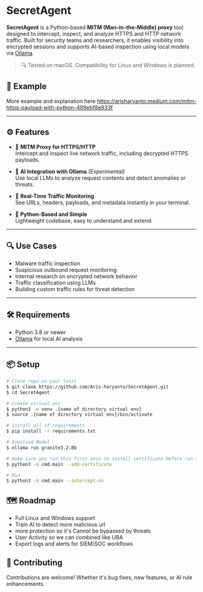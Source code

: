 # SecretAgent

**SecretAgent** is a Python-based **MITM (Man-in-the-Middle) proxy** tool designed to intercept, inspect, and analyze HTTPS and HTTP network traffic. Built for security teams and researchers, it enables visibility into encrypted sessions and supports AI-based inspection using local models via [Ollama](https://ollama.com/).

> 🔍 Tested on macOS. Compatibility for Linux and Windows is planned.

## 📖 Example
More example and explanation here https://arisharyanto.medium.com/mitm-https-payload-with-python-499ebf8e933f

---

## ⚙️ Features

- 🔐 **MITM Proxy for HTTPS/HTTP**  
  Intercept and inspect live network traffic, including decrypted HTTPS payloads.

- 🧠 **AI Integration with Ollama** *(Experimental)*  
  Use local LLMs to analyze request contents and detect anomalies or threats.

- 📡 **Real-Time Traffic Monitoring**  
  See URLs, headers, payloads, and metadata instantly in your terminal.

- 🐍 **Python-Based and Simple**  
  Lightweight codebase, easy to understand and extend.

---

## 🔍 Use Cases

- Malware traffic inspection
- Suspicious outbound request monitoring
- Internal research on encrypted network behavior
- Traffic classification using LLMs
- Building custom traffic rules for threat detection

---

## 🛠️ Requirements

- Python 3.8 or newer  
- [Ollama](https://ollama.com/) for local AI analysis

---

## 📦 Setup

```bash
# Clone repo on your local
$ git clone https://github.com/Aris-haryanto/SecretAgent.git
$ cd SecretAgent

# create virtual env
$ python3 -m venv .{name of directory virtual env}
$ source .{name of directory virtual env}/bin/activate

# install all of requirements
$ pip install -r requirements.txt

# Download Model
$ ollama run granite3.2:8b

# make sure you run this first once to install certificate before run intercept
$ python3 -m cmd.main --add-certificate

# Run 
$ python3 -m cmd.main --intercept-on
```

## 🗺️ Roadmap
- Full Linux and Windows support
- Train AI to detect more malicious url 
- more protection so it's Cannot be bypassed by threats
- User Activity so we can combined like UBA
- Export logs and alerts for SIEM/SOC workflows

## 🤝 Contributing
Contributions are welcome!
Whether it's bug fixes, new features, or AI rule enhancements.
